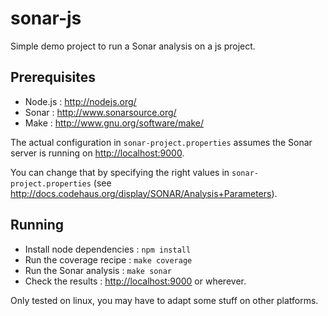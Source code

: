 # sonar-js

Simple demo project to run a Sonar analysis on a js project.

## Prerequisites
* Node.js : http://nodejs.org/
* Sonar : http://www.sonarsource.org/
* Make : http://www.gnu.org/software/make/

The actual configuration in ```sonar-project.properties``` assumes the Sonar server is running on [http://localhost:9000](http://localhost:9000).

You can change that by specifying the right values in ```sonar-project.properties``` (see http://docs.codehaus.org/display/SONAR/Analysis+Parameters).

## Running
* Install node dependencies : ```npm install```
* Run the coverage recipe : ```make coverage```
* Run the Sonar analysis : ```make sonar```
* Check the results : [http://localhost:9000](http://localhost:9000) or wherever.

Only tested on linux, you may have to adapt some stuff on other platforms.

